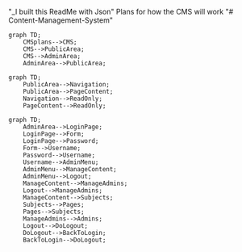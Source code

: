 "_I built this ReadMe with Json" 
Plans for how the CMS will work
"# Content-Management-System" 
```mermaid
graph TD;
    CMSplans-->CMS;
    CMS-->PublicArea;
    CMS-->AdminArea;
    AdminArea-->PublicArea;
```
```mermaid
graph TD;
    PublicArea-->Navigation;
    PublicArea-->PageContent;
    Navigation-->ReadOnly;
    PageContent-->ReadOnly;
```
```mermaid
graph TD;
    AdminArea-->LoginPage;
    LoginPage-->Form;
    LoginPage-->Password;
    Form-->Username;
    Password-->Username;
    Username-->AdminMenu;
    AdminMenu-->ManageContent;
    AdminMenu-->Logout;
    ManageContent-->ManageAdmins;
    Logout-->ManageAdmins;
    ManageContent-->Subjects;
    Subjects-->Pages;
    Pages-->Subjects;
    ManageAdmins-->Admins;
    Logout-->DoLogout;
    DoLogout-->BackToLogin;
    BackToLogin-->DoLogout;
```
